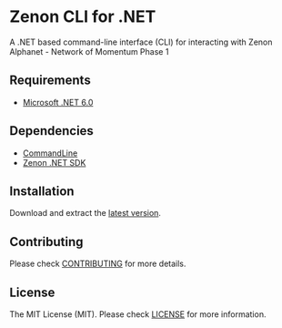 # Zenon CLI for .NET

A .NET based command-line interface (CLI) for interacting with Zenon Alphanet - Network of Momentum Phase 1

## Requirements

- [Microsoft .NET 6.0](https://dotnet.microsoft.com/en-us/download/dotnet/6.0)

## Dependencies

- [CommandLine](https://github.com/commandlineparser/commandline)
- [Zenon .NET SDK](https://github.com/KingGorrin/znn_sdk_csharp)

## Installation

Download and extract the [latest version](./releases).

## Contributing

Please check [CONTRIBUTING](./CONTRIBUTING.md) for more details.

## License

The MIT License (MIT). Please check [LICENSE](./LICENSE) for more information.